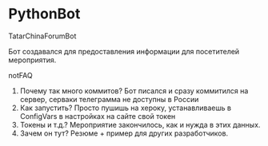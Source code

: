 # PythonBot
TatarChinaForumBot

Бот создавался для предоставления информации для посетителей мероприятия.

notFAQ

1. Почему так много коммитов?
Бот писался и сразу коммитился на сервер, серваки телеграмма не доступны в России
2. Как запустить?
Просто пушишь на хероку, устанавливаешь в ConfigVars в настройках на сайте свой токен
3. Токены и т.д.?
Мероприятие закончилось, как и нужда в этих данных.
4. Зачем он тут?
Резюме + пример для других разработчиков.
